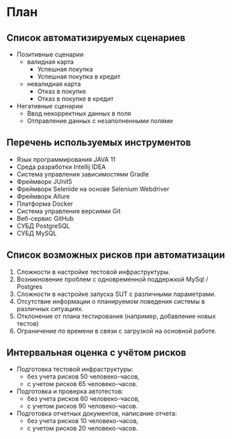# План
   
## Список автоматизируемых сценариев 
  - Позитивные сценарии 
    - валидная карта
      - Успешная покупка 
      - Успешная покупка в кредит  
    - невалидная карта   
      - Отказ в покупке 
      - Отказ в покупке в кредит
  - Негативные сценарии
    - Ввод некорректных данных в поля
    - Отправление данных с незаполненными полями
  
## Перечень используемых инструментов 
    
  * Язык программирования JAVA 11
  * Среда разработки Intellij IDEA
  * Система управления зависимостями Gradle
  * Фреймворк JUnit5
  * Фреймворк Selenide на основе Selenium Webdriver
  * Фреймворк Allure
  * Платформа Docker
  * Система управления версиями Git 
  * Веб-сервис GitHub
  * СУБД PostgreSQL
  * СУБД MySQL 
   
## Список возможных рисков при автоматизации 

1. Сложности в настройке тестовой инфраструктуры.
1. Возникновение проблем с одновременной поддержкой MySql / Postgres
1. Сложности в настройке запуска SUT с различными параметрами.
1. Отсутствие информации о планируемом поведения системы в различных ситуациях.
1. Отклонение от плана тестирования (например, добавление новых тестов)
1. Ограничение по времени в связи с загрузкой на основной работе.

  
## Интервальная оценка с учётом рисков 

 * Подготовка тестовой инфраструктуры:
   * без учета рисков 50 человеко-часов,
   * с учетом рисков 65 человеко-часов.
 * Подготовка и проверка автотестов:
   * без учета рисков 60 человеко-часов,
   * с учетом рисков 90 человеко-часов.
 * Подготовка отчетных документов, написание отчета:
   * без учета рисков 10 человеко-часов,
   * с учетом рисков 20 человеко-часов.